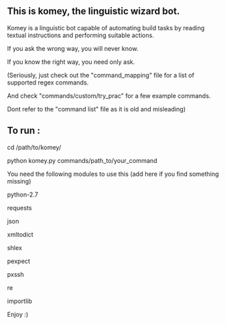 This is komey, the linguistic wizard bot.
-----------------------------------------

Komey is a linguistic bot capable of automating build tasks by reading textual instructions and performing suitable actions.

If you ask the wrong way, you will never know.

If you know the right way, you need only ask.

(Seriously, just check out the "command_mapping" file for a list of supported regex commands.

And check "commands/custom/try_prac" for a few example commands.

Dont refer to the "command list" file as it is old and misleading)


To run :
---------

cd /path/to/komey/

python komey.py commands/path_to/your_command


You need the following modules to use this (add here if you find something missing)

python-2.7

requests

json

xmltodict

shlex

pexpect

pxssh

re

importlib


Enjoy :)
